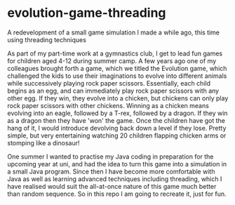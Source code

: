 # evolution-game-threading
A redevelopment of a small game simulation I made a while ago, this time using threading techniques

As part of my part-time work at a gymnastics club, I get to lead fun games for children aged 4-12 during summer camp. A few years ago one of my colleagues brought forth a game, which we titled the Evolution game, which challenged the kids to use their imaginations to evolve into different animals while successively playing rock paper scissors. Essentially, each child begins as an egg, and can immediately play rock paper scissors with any other egg. If they win, they evolve into a chicken, but chickens can only play rock paper scissors with other chickens. Winning as a chicken means evolving into an eagle, followed by a T-rex, followed by a dragon. If they win as a dragon then they have 'won' the game. Once the children have got the hang of it, I would introduce devolving back down a level if they lose. Pretty simple, but very entertaining watching 20 children flapping chicken arms or stomping like a dinosaur!

One summer I wanted to practise my Java coding in preparation for the upcoming year at uni, and had the idea to turn this game into a simulation in a small Java program. Since then I have become more comfortable with Java as well as learning advanced techniques including threading, which I have realised would suit the all-at-once nature of this game much better than random sequence. So in this repo I am going to recreate it, just for fun.
